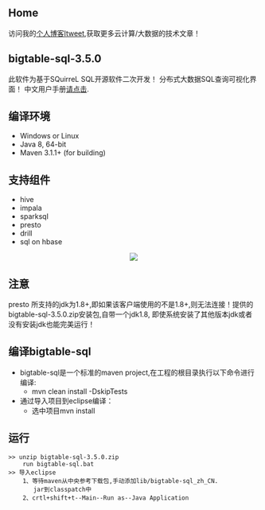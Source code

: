 ## Home
访问我的[个人博客Itweet](http://www.itweet.cn),获取更多云计算/大数据的技术文章！

## bigtable-sql-3.5.0
 此软件为基于SQuirreL SQL开源软件二次开发！
 分布式大数据SQL查询可视化界面！
 中文用户手册[请点击](http://www.itweet.cn).

## 编译环境
* Windows or Linux
* Java 8, 64-bit
* Maven 3.1.1+ (for building)

## 支持组件
* hive
* impala
* sparksql
* presto
* drill
* sql on hbase

<div style="text-align:center;"><img src="https://github.com/itweet/bigtable-sql/blob/master/screenshots/bigtable-sql.png" style="vertical-align:middle;"/></div>

## 注意
   presto 所支持的jdk为1.8+,即如果该客户端使用的不是1.8+,则无法连接！提供的bigtable-sql-3.5.0.zip安装包,自带一个jdk1.8,
   即使系统安装了其他版本jdk或者没有安装jdk也能完美运行！

## 编译bigtable-sql
* bigtable-sql是一个标准的maven project,在工程的根目录执行以下命令进行编译:
    - mvn clean install -DskipTests
* 通过导入项目到eclipse编译：
    - 选中项目mvn install

## 运行
    >> unzip bigtable-sql-3.5.0.zip
        run bigtable-sql.bat
    >> 导入eclipse
        1、等待maven从中央参考下载包,手动添加lib/bigtable-sql_zh_CN.  
           jar到classpatch中
        2、crtl+shift+t--Main--Run as--Java Application
